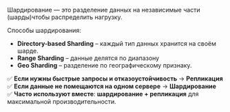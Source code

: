 

Шардирование — это разделение данных на независимые части (шарды)чтобы распределить нагрузку.

Способы шардирования:
- **Directory-based Sharding** – каждый тип данных хранится на своём шарде.
- **Range Sharding** – данные делятся по диапазону
- **Geo Sharding** – разделение по географическому признаку.


✅ **Если нужны быстрые запросы и отказоустойчивость** → **Репликация** 
✅ **Если данные не помещаются на одном сервере** → **Шардирование**  
✅ **Часто используют вместе**: **шардирование + репликация** для максимальной производительности.
